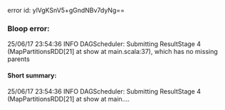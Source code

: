 error id: ylVgKSnV5+gGndNBv7dyNg==
### Bloop error:

25/06/17 23:54:36 INFO DAGScheduler: Submitting ResultStage 4 (MapPartitionsRDD[21] at show at main.scala:37), which has no missing parents
#### Short summary: 

25/06/17 23:54:36 INFO DAGScheduler: Submitting ResultStage 4 (MapPartitionsRDD[21] at show at main....